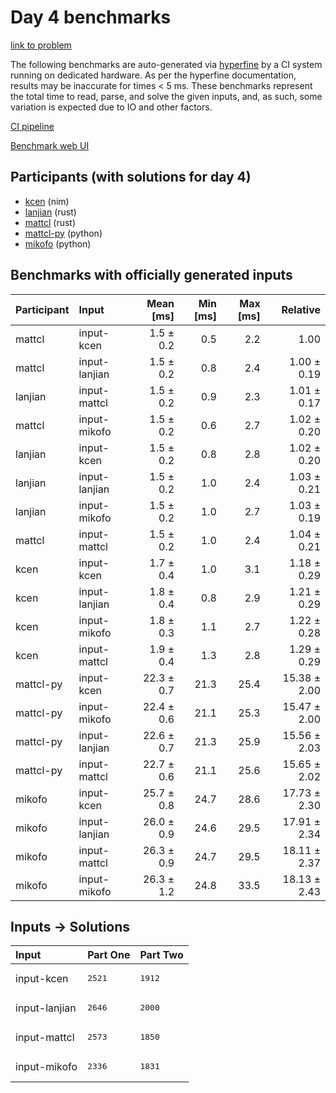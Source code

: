 # Day 4 benchmarks

[link to problem](https://adventofcode.com/2024/day/4)

The following benchmarks are auto-generated via
[hyperfine](https://github.com/sharkdp/hyperfine) by a CI system running on
dedicated hardware. As per the hyperfine documentation, results may be
inaccurate for times < 5 ms. These benchmarks represent the total time to read,
parse, and solve the given inputs, and, as such, some variation is expected due
to IO and other factors.

[CI pipeline](http://ci.papercode.net:8080/teams/main/pipelines/aoc2024)

[Benchmark web UI](https://aoc.ancalagon.black)


## Participants (with solutions for day 4)

- [kcen](https://github.com/kcen/aoc2024) (nim)
- [lanjian](https://github.com/lanjian/aoc-2024) (rust)
- [mattcl](https://github.com/mattcl/aoc2024) (rust)
- [mattcl-py](https://github.com/mattcl/aoc2024-py) (python)
- [mikofo](https://github.com/mikofo/aoc2024) (python)


## Benchmarks with officially generated inputs

| Participant | Input | Mean [ms] | Min [ms] | Max [ms] | Relative |
|:---|:---|---:|---:|---:|---:|
| mattcl | input-kcen | 1.5 ± 0.2 | 0.5 | 2.2 | 1.00 |
| mattcl | input-lanjian | 1.5 ± 0.2 | 0.8 | 2.4 | 1.00 ± 0.19 |
| lanjian | input-mattcl | 1.5 ± 0.2 | 0.9 | 2.3 | 1.01 ± 0.17 |
| mattcl | input-mikofo | 1.5 ± 0.2 | 0.6 | 2.7 | 1.02 ± 0.20 |
| lanjian | input-kcen | 1.5 ± 0.2 | 0.8 | 2.8 | 1.02 ± 0.20 |
| lanjian | input-lanjian | 1.5 ± 0.2 | 1.0 | 2.4 | 1.03 ± 0.21 |
| lanjian | input-mikofo | 1.5 ± 0.2 | 1.0 | 2.7 | 1.03 ± 0.19 |
| mattcl | input-mattcl | 1.5 ± 0.2 | 1.0 | 2.4 | 1.04 ± 0.21 |
| kcen | input-kcen | 1.7 ± 0.4 | 1.0 | 3.1 | 1.18 ± 0.29 |
| kcen | input-lanjian | 1.8 ± 0.4 | 0.8 | 2.9 | 1.21 ± 0.29 |
| kcen | input-mikofo | 1.8 ± 0.3 | 1.1 | 2.7 | 1.22 ± 0.28 |
| kcen | input-mattcl | 1.9 ± 0.4 | 1.3 | 2.8 | 1.29 ± 0.29 |
| mattcl-py | input-kcen | 22.3 ± 0.7 | 21.3 | 25.4 | 15.38 ± 2.00 |
| mattcl-py | input-mikofo | 22.4 ± 0.6 | 21.1 | 25.3 | 15.47 ± 2.00 |
| mattcl-py | input-lanjian | 22.6 ± 0.7 | 21.3 | 25.9 | 15.56 ± 2.03 |
| mattcl-py | input-mattcl | 22.7 ± 0.6 | 21.1 | 25.6 | 15.65 ± 2.02 |
| mikofo | input-kcen | 25.7 ± 0.8 | 24.7 | 28.6 | 17.73 ± 2.30 |
| mikofo | input-lanjian | 26.0 ± 0.9 | 24.6 | 29.5 | 17.91 ± 2.34 |
| mikofo | input-mattcl | 26.3 ± 0.9 | 24.7 | 29.5 | 18.11 ± 2.37 |
| mikofo | input-mikofo | 26.3 ± 1.2 | 24.8 | 33.5 | 18.13 ± 2.43 |


## Inputs -> Solutions

| Input | Part One | Part Two |
|:---|:---|:---|
|input-kcen|<pre>2521</pre>|<pre>1912</pre>|
|input-lanjian|<pre>2646</pre>|<pre>2000</pre>|
|input-mattcl|<pre>2573</pre>|<pre>1850</pre>|
|input-mikofo|<pre>2336</pre>|<pre>1831</pre>|